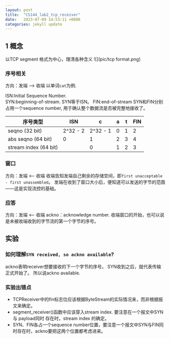 ```yaml
---
layout: post
title:  "CS144_lab2_tcp_receiver"
date:   2023-07-09 14:53:11 +0800
categories: jekyll update
---
```

## 1 概念
以TCP segment 格式为中心，理清各种含义
![](pic/tcp format.png)
### 序号相关
方向：发端 --> 收端
以单词`cat`为例.

ISN:Initial Sequence Number.  
SYN:beginning-of-stream. SYN等于ISN。
FIN:end-of-stream
SYN和FIN分别占用一个sequence number, 用于确认整个数据流是否被完整地接收了。

| 序号类型| ISN | c | a | t | FIN |
|----|----|----|----|----|----|
|seqno (32 bit)| 2^32 - 2|  2^32 - 1| 0 | 1 | 2 |
|abs seqno (64 bit)| 0| 1 | 2 | 3 | 4 |
|stream index (64 bit)| | 0| 1 | 2 | 3|
### 窗口
方向：发端 <-- 收端
收端告知发端自己剩余的存储空间，即`first unacceptable - first unassembled`。
发端在收到了窗口大小后，便知道可以发送的字节的范围——这是实现流控的基础。
### 应答
方向：发端 <-- 收端
ackno：acknowledge number. 收端窗口的开始，也可以说是未被收端收到的字节流的第一个字节的序号。

## 实验
### 如何理解`SYN received, so ackno available`?
ackno表明receiver想要接收的下一个字节的序号。
SYN收到之后，就代表传输正式开始了。
所以说ackno available.

### 实验出错点
- TCPReceiver中的fin标志位应该根据ByteStream的实际情况来，而非根据报文来确定。
- segment_receiver()函数中应该穿入stream index. 要注意在一个报文中SYN 与 payload同时
存在时，stream index 的确定。
- SYN、FIN各占一个sequence number位置，要注意一个报文中SYN与FIN同时存在时，ackno要把这两个位置都考虑进来。 
